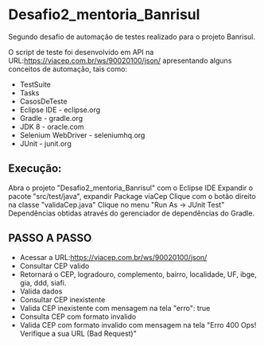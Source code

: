 # Desafio2_mentoria_Banrisul
Segundo desafio de automação de testes realizado para o projeto Banrisul.

O script de teste foi desenvolvido em API na URL:https://viacep.com.br/ws/90020100/json/ apresentando alguns conceitos de automação, tais como:

* TestSuite
* Tasks
* CasosDeTeste
* Eclipse IDE - eclipse.org
* Gradle - gradle.org
* JDK 8 - oracle.com
* Selenium WebDriver - seleniumhq.org
* JUnit - junit.org

## Execução:
Abra o projeto "Desafio2_mentoria_Banrisul" com o Eclipse IDE
Expandir o pacote "src/test/java", expandir Package viaCep
Clique com o botão direito na classe "validaCep.java"
Clique no menu "Run As -> JUnit Test"
Dependências obtidas através do gerenciador de dependências do Gradle.

## PASSO A PASSO
* Acessar a URL:https://viacep.com.br/ws/90020100/json/
* Consultar CEP valido
* Retornará o CEP, logradouro, complemento, bairro, localidade, UF, ibge, gia, ddd, siafi.
* Valida dados
* Consultar CEP inexistente 
* Valida CEP inexistente com mensagem na tela "erro": true
* Consulta CEP com formato invalido
* Valida CEP com formato invalido com mensagem na tela "Erro 400 Ops! Verifique a sua URL (Bad Request)"
